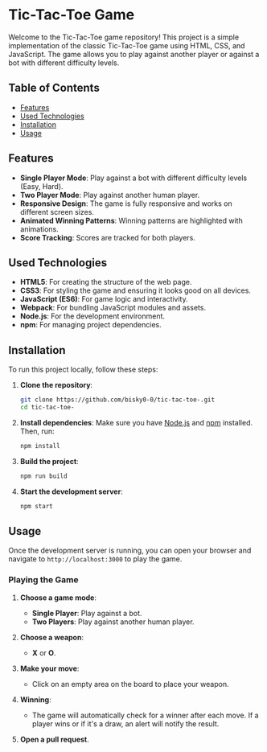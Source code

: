 # Tic-Tac-Toe Game

Welcome to the Tic-Tac-Toe game repository! This project is a simple implementation of the classic Tic-Tac-Toe game using HTML, CSS, and JavaScript. The game allows you to play against another player or against a bot with different difficulty levels.

## Table of Contents

- [Features](#features)
- [Used Technologies](#used-technologies)
- [Installation](#installation)
- [Usage](#usage)


## Features

- **Single Player Mode**: Play against a bot with different difficulty levels (Easy, Hard).
- **Two Player Mode**: Play against another human player.
- **Responsive Design**: The game is fully responsive and works on different screen sizes.
- **Animated Winning Patterns**: Winning patterns are highlighted with animations.
- **Score Tracking**: Scores are tracked for both players.

## Used Technologies

- **HTML5**: For creating the structure of the web page.
- **CSS3**: For styling the game and ensuring it looks good on all devices.
- **JavaScript (ES6)**: For game logic and interactivity.
- **Webpack**: For bundling JavaScript modules and assets.
- **Node.js**: For the development environment.
- **npm**: For managing project dependencies.

## Installation

To run this project locally, follow these steps:

1. **Clone the repository**:
    ```bash
    git clone https://github.com/bisky0-0/tic-tac-toe-.git
    cd tic-tac-toe-
    ```

2. **Install dependencies**:
    Make sure you have [Node.js](https://nodejs.org/) and [npm](https://www.npmjs.com/) installed. Then, run:
    ```bash
    npm install
    ```

3. **Build the project**:
    ```bash
    npm run build
    ```

4. **Start the development server**:
    ```bash
    npm start
    ```

## Usage

Once the development server is running, you can open your browser and navigate to `http://localhost:3000` to play the game.

### Playing the Game

1. **Choose a game mode**:
    - **Single Player**: Play against a bot.
    - **Two Players**: Play against another human player.

2. **Choose a weapon**:
    - **X** or **O**.

3. **Make your move**:
    - Click on an empty area on the board to place your weapon.

4. **Winning**:
    - The game will automatically check for a winner after each move. If a player wins or if it's a draw, an alert will notify the result.


6. **Open a pull request**.

